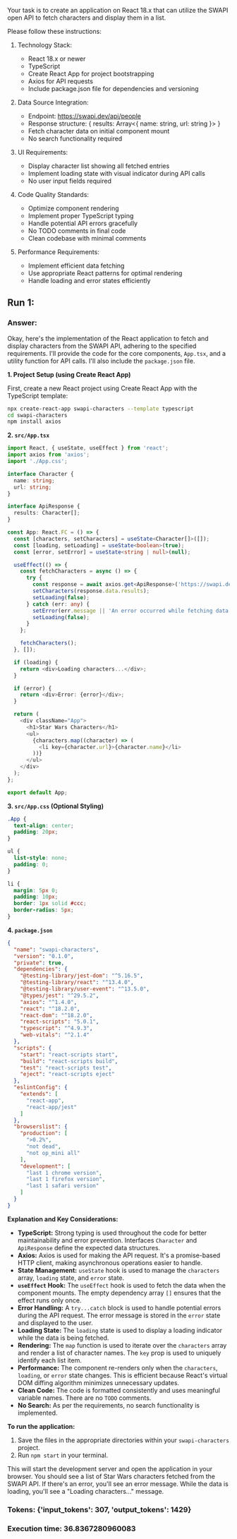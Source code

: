 Your task is to create an application on React 18.x that can utilize the SWAPI open API to fetch characters and display them in a list.

Please follow these instructions:

1. Technology Stack:
   - React 18.x or newer
   - TypeScript
   - Create React App for project bootstrapping
   - Axios for API requests
   - Include package.json file for dependencies and versioning

2. Data Source Integration:
   - Endpoint: https://swapi.dev/api/people
   - Response structure: { results: Array<{ name: string, url: string }> }
   - Fetch character data on initial component mount
   - No search functionality required

3. UI Requirements:
   - Display character list showing all fetched entries
   - Implement loading state with visual indicator during API calls
   - No user input fields required

4. Code Quality Standards:
   - Optimize component rendering
   - Implement proper TypeScript typing
   - Handle potential API errors gracefully
   - No TODO comments in final code
   - Clean codebase with minimal comments

5. Performance Requirements:
   - Implement efficient data fetching
   - Use appropriate React patterns for optimal rendering
   - Handle loading and error states efficiently
## Run 1:
### Answer:
Okay, here's the implementation of the React application to fetch and display characters from the SWAPI API, adhering to the specified requirements.  I'll provide the code for the core components, `App.tsx`, and a utility function for API calls.  I'll also include the `package.json` file.

**1. Project Setup (using Create React App)**

First, create a new React project using Create React App with the TypeScript template:

```bash
npx create-react-app swapi-characters --template typescript
cd swapi-characters
npm install axios
```

**2. `src/App.tsx`**

```typescript
import React, { useState, useEffect } from 'react';
import axios from 'axios';
import './App.css';

interface Character {
  name: string;
  url: string;
}

interface ApiResponse {
  results: Character[];
}

const App: React.FC = () => {
  const [characters, setCharacters] = useState<Character[]>([]);
  const [loading, setLoading] = useState<boolean>(true);
  const [error, setError] = useState<string | null>(null);

  useEffect(() => {
    const fetchCharacters = async () => {
      try {
        const response = await axios.get<ApiResponse>('https://swapi.dev/api/people');
        setCharacters(response.data.results);
        setLoading(false);
      } catch (err: any) {
        setError(err.message || 'An error occurred while fetching data.');
        setLoading(false);
      }
    };

    fetchCharacters();
  }, []);

  if (loading) {
    return <div>Loading characters...</div>;
  }

  if (error) {
    return <div>Error: {error}</div>;
  }

  return (
    <div className="App">
      <h1>Star Wars Characters</h1>
      <ul>
        {characters.map((character) => (
          <li key={character.url}>{character.name}</li>
        ))}
      </ul>
    </div>
  );
};

export default App;
```

**3. `src/App.css` (Optional Styling)**

```css
.App {
  text-align: center;
  padding: 20px;
}

ul {
  list-style: none;
  padding: 0;
}

li {
  margin: 5px 0;
  padding: 10px;
  border: 1px solid #ccc;
  border-radius: 5px;
}
```

**4. `package.json`**

```json
{
  "name": "swapi-characters",
  "version": "0.1.0",
  "private": true,
  "dependencies": {
    "@testing-library/jest-dom": "^5.16.5",
    "@testing-library/react": "^13.4.0",
    "@testing-library/user-event": "^13.5.0",
    "@types/jest": "^29.5.2",
    "axios": "^1.4.0",
    "react": "^18.2.0",
    "react-dom": "^18.2.0",
    "react-scripts": "5.0.1",
    "typescript": "^4.9.3",
    "web-vitals": "^2.1.4"
  },
  "scripts": {
    "start": "react-scripts start",
    "build": "react-scripts build",
    "test": "react-scripts test",
    "eject": "react-scripts eject"
  },
  "eslintConfig": {
    "extends": [
      "react-app",
      "react-app/jest"
    ]
  },
  "browserslist": {
    "production": [
      ">0.2%",
      "not dead",
      "not op_mini all"
    ],
    "development": [
      "last 1 chrome version",
      "last 1 firefox version",
      "last 1 safari version"
    ]
  }
}
```

**Explanation and Key Considerations:**

*   **TypeScript:**  Strong typing is used throughout the code for better maintainability and error prevention.  Interfaces `Character` and `ApiResponse` define the expected data structures.
*   **Axios:**  Axios is used for making the API request.  It's a promise-based HTTP client, making asynchronous operations easier to handle.
*   **State Management:**  `useState` hook is used to manage the `characters` array, `loading` state, and `error` state.
*   **`useEffect` Hook:** The `useEffect` hook is used to fetch the data when the component mounts.  The empty dependency array `[]` ensures that the effect runs only once.
*   **Error Handling:**  A `try...catch` block is used to handle potential errors during the API request.  The error message is stored in the `error` state and displayed to the user.
*   **Loading State:** The `loading` state is used to display a loading indicator while the data is being fetched.
*   **Rendering:** The `map` function is used to iterate over the `characters` array and render a list of character names.  The `key` prop is used to uniquely identify each list item.
*   **Performance:**  The component re-renders only when the `characters`, `loading`, or `error` state changes.  This is efficient because React's virtual DOM diffing algorithm minimizes unnecessary updates.
*   **Clean Code:** The code is formatted consistently and uses meaningful variable names.  There are no `TODO` comments.
*   **No Search:** As per the requirements, no search functionality is implemented.

**To run the application:**

1.  Save the files in the appropriate directories within your `swapi-characters` project.
2.  Run `npm start` in your terminal.

This will start the development server and open the application in your browser.  You should see a list of Star Wars characters fetched from the SWAPI API.  If there's an error, you'll see an error message.  While the data is loading, you'll see a "Loading characters..." message.


### Tokens: {'input_tokens': 307, 'output_tokens': 1429}
### Execution time: 36.8367280960083
